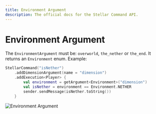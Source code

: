 ```yaml
---
title: Environment Argument
description: The official docs for the Stellar Command API.
---
```


# Environment Argument

The `EnvironmentArgument` must be: `overworld`, `the_nether` or `the_end`. It returns an `Environment` enum. Example:

```Kotlin
StellarCommand("isNether")
    .addDimensionArgument(name = "dimension")
    .addExecution<Player> {
        val environment = getArgument<Environment>("dimension")
        val isNether = environment == Environment.NETHER
        sender.sendMessage(isNether.toString())
    }
```

![Environment Argument](https://cdn.lutto.dev/stellar/gifs/world/environment.gif)